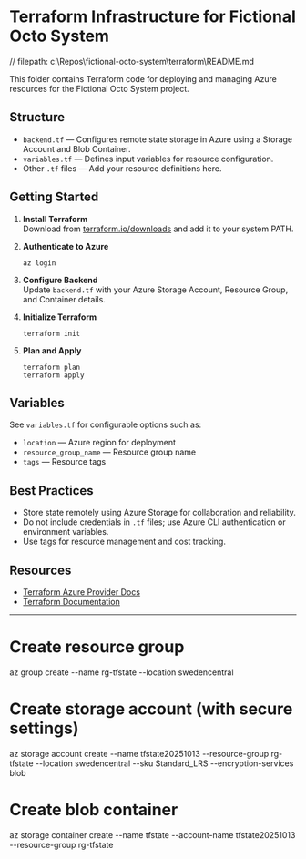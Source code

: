 # Terraform Infrastructure for Fictional Octo System
// filepath: c:\Repos\fictional-octo-system\terraform\README.md

This folder contains Terraform code for deploying and managing Azure resources for the Fictional Octo System project.

## Structure

- `backend.tf` — Configures remote state storage in Azure using a Storage Account and Blob Container.
- `variables.tf` — Defines input variables for resource configuration.
- Other `.tf` files — Add your resource definitions here.

## Getting Started

1. **Install Terraform**  
   Download from [terraform.io/downloads](https://www.terraform.io/downloads.html) and add it to your system PATH.

2. **Authenticate to Azure**  
   ```
   az login
   ```

3. **Configure Backend**  
   Update `backend.tf` with your Azure Storage Account, Resource Group, and Container details.

4. **Initialize Terraform**  
   ```
   terraform init
   ```

5. **Plan and Apply**  
   ```
   terraform plan
   terraform apply
   ```

## Variables

See `variables.tf` for configurable options such as:
- `location` — Azure region for deployment
- `resource_group_name` — Resource group name
- `tags` — Resource tags

## Best Practices

- Store state remotely using Azure Storage for collaboration and reliability.
- Do not include credentials in `.tf` files; use Azure CLI authentication or environment variables.
- Use tags for resource management and cost tracking.

## Resources

- [Terraform Azure Provider Docs](https://registry.terraform.io/providers/hashicorp/azurerm/latest/docs)
- [Terraform Documentation](https://www.terraform.io/docs)

---

# Create resource group
az group create --name rg-tfstate --location swedencentral

# Create storage account (with secure settings)
az storage account create --name tfstate20251013 --resource-group rg-tfstate --location swedencentral --sku Standard_LRS --encryption-services blob

# Create blob container

az storage container create --name tfstate --account-name tfstate20251013 --resource-group rg-tfstate